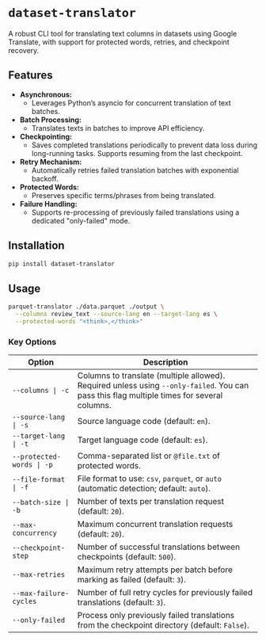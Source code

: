 # `dataset-translator`

A robust CLI tool for translating text columns in datasets using Google Translate, with support for protected words, retries, and checkpoint recovery.

## Features

- **Asynchronous:**
  - Leverages Python’s asyncio for concurrent translation of text batches.
- **Batch Processing:**
  - Translates texts in batches to improve API efficiency.
- **Checkpointing:**
  - Saves completed translations periodically to prevent data loss during long-running tasks. Supports resuming from the last checkpoint.
- **Retry Mechanism:**
  - Automatically retries failed translation batches with exponential backoff.
- **Protected Words:**
  - Preserves specific terms/phrases from being translated.
- **Failure Handling:**
  - Supports re-processing of previously failed translations using a dedicated "only-failed" mode.

## Installation

```bash
pip install dataset-translator
```

## Usage

```bash
parquet-translator ./data.parquet ./output \
  --columns review_text --source-lang en --target-lang es \
  --protected-words "<think>,</think>"
```

### Key Options

| Option | Description |
|--------|-------------|
| `--columns \| -c` | Columns to translate (multiple allowed). Required unless using `--only-failed`. You can pass this flag multiple times for several columns. |
| `--source-lang \| -s` | Source language code (default: `en`). |
| `--target-lang \| -t` | Target language code (default: `es`). |
| `--protected-words \| -p` | Comma-separated list or `@file.txt` of protected words. |
| `--file-format \| -f` | File format to use: `csv`, `parquet`, or `auto` (automatic detection; default: `auto`). |
| `--batch-size \| -b` | Number of texts per translation request (default: `20`). |
| `--max-concurrency` | Maximum concurrent translation requests (default: `20`). |
| `--checkpoint-step` | Number of successful translations between checkpoints (default: `500`). |
| `--max-retries` | Maximum retry attempts per batch before marking as failed (default: `3`). |
| `--max-failure-cycles` | Number of full retry cycles for previously failed translations (default: `3`). |
| `--only-failed` | Process only previously failed translations from the checkpoint directory (default: `False`). |
